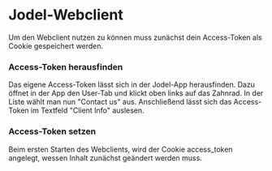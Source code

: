 # Jodel-Webclient

Um den Webclient nutzen zu können muss zunächst dein Access-Token als Cookie gespeichert werden.

### Access-Token herausfinden

Das eigene Access-Token lässt sich in der Jodel-App herausfinden. Dazu öffnet in der App den User-Tab und klickt oben links auf das Zahnrad. In der Liste wählt man nun "Contact us" aus.
Anschließend lässt sich das Access-Token im Textfeld "Client Info" auslesen.

### Access-Token setzen

Beim ersten Starten des Webclients, wird der Cookie access_token angelegt, wessen Inhalt zunächst geändert werden muss.